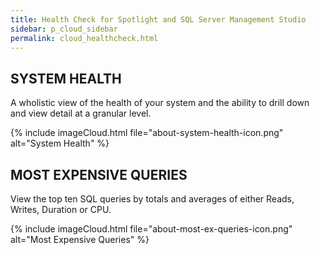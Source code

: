 ```yaml
---
title: Health Check for Spotlight and SQL Server Management Studio
sidebar: p_cloud_sidebar
permalink: cloud_healthcheck.html
---
```



## SYSTEM HEALTH

A wholistic view of the health of your system and the ability to drill down and view detail at a granular level.

{% include imageCloud.html file="about-system-health-icon.png" alt="System Health" %}


## MOST EXPENSIVE QUERIES

View the top ten SQL queries by totals and averages of either Reads, Writes, Duration or CPU.

{% include imageCloud.html file="about-most-ex-queries-icon.png" alt="Most Expensive Queries" %}

